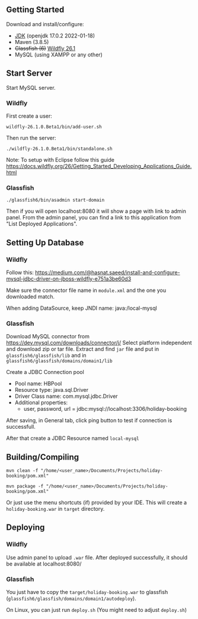 ## Getting Started

Download and install/configure:

- [JDK](https://openjdk.java.net/install/) (openjdk 17.0.2 2022-01-18)
- Maven (3.8.5)
- ~~Glassfish (6)~~ [Wildfly 26.1](https://www.wildfly.org/downloads/)
- MySQL (using XAMPP or any other)

## Start Server

Start MySQL server.

### Wildfly

First create a user:

`wildfly-26.1.0.Beta1/bin/add-user.sh`

Then run the server:

`./wildfly-26.1.0.Beta1/bin/standalone.sh`

Note: To setup with Eclipse follow this guide https://docs.wildfly.org/26/Getting_Started_Developing_Applications_Guide.html

### Glassfish

`./glassfish6/bin/asadmin start-domain`

Then if you will open localhost:8080 it will show a page with link to admin panel. From the admin panel, you can find a link to this application from "List Deployed Applications".


## Setting Up Database

### Wildfly

Follow this: https://medium.com/@hasnat.saeed/install-and-configure-mysql-jdbc-driver-on-jboss-wildfly-e751a3be60d3

Make sure the connector file name in `module.xml` and the one you downloaded match.

When adding DataSource, keep JNDI name: java:/local-mysql

### Glassfish
Download MySQL connector from https://dev.mysql.com/downloads/connector/j/
Select platform independent and download zip or tar file. Extract and find `jar` file and put in `glassfish6/glassfish/lib` and in `glassfish6/glassfish/domains/domain1/lib`

Create a JDBC Connection pool
 - Pool name: HBPool
 - Resource type: java.sql.Driver
 - Driver Class name: com.mysql.jdbc.Driver
 - Additional properties:
   - user, password, url = jdbc:mysql://localhost:3306/holiday-booking

After saving, in General tab, click ping button to test if connection is successfull.

After that create a JDBC Resource named `local-mysql`

## Building/Compiling

`mvn clean -f "/home/<user_name>/Documents/Projects/holiday-booking/pom.xml"`

`mvn package -f "/home/<user_name>/Documents/Projects/holiday-booking/pom.xml"`

Or just use the menu shortcuts (if) provided by your IDE. This will create a `holiday-booking.war` in `target` directory.

## Deploying

### Wildfly

Use admin panel to upload `.war` file. After deployed successfully, it should be available at localhost:8080/

### Glassfish
You just have to copy the `target/holiday-booking.war` to glassfish (`glassfish6/glassfish/domains/domain1/autodeploy`).

On Linux, you can just run `deploy.sh` (You might need to adjust `deploy.sh`)